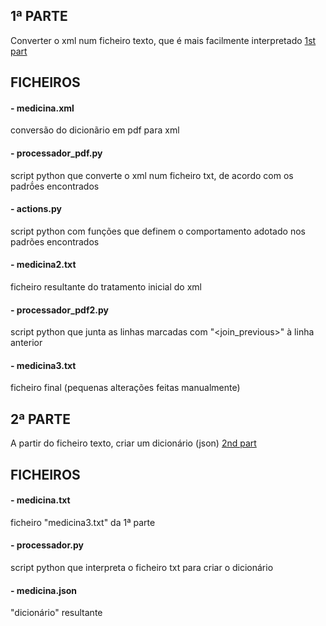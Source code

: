 ## 1ª PARTE
Converter o xml num ficheiro texto, que é mais facilmente interpretado
[1st part](https://github.com/RayMightBeWrong/spln-2223/tree/master/TP1/1st_part)

## FICHEIROS
#### - medicina.xml
conversão do dicionãrio em pdf para xml

#### - processador_pdf.py
script python que converte o xml num ficheiro txt, de acordo com os padrṍes encontrados

#### - actions.py
script python com funções que definem o comportamento adotado nos padrões encontrados

#### - medicina2.txt
ficheiro resultante do tratamento inicial do xml

#### - processador_pdf2.py
script python que junta as linhas marcadas com "<join_previous>" à linha anterior

#### - medicina3.txt
ficheiro final (pequenas alterações feitas manualmente)


## 2ª PARTE
A partir do ficheiro texto, criar um dicionário (json)
[2nd part](https://github.com/RayMightBeWrong/spln-2223/tree/master/TP1/2nd_part)

## FICHEIROS
#### - medicina.txt
ficheiro "medicina3.txt" da 1ª parte

#### - processador.py
script python que interpreta o ficheiro txt para criar o dicionário

#### - medicina.json
"dicionário" resultante
